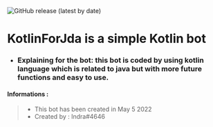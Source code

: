 <img alt="GitHub release (latest by date)" src="https://img.shields.io/github/v/release/OMAR_3OOV/KotlinForJda?label=Version&style=for-the-badge">

# KotlinForJda is a simple Kotlin bot

- ### Explaining for the bot: this bot is coded by using kotlin language which is related to java but with more future functions and easy to use.


#### Informations :
> - This bot has been created in May 5 2022
> - Created by : Indra#4646
